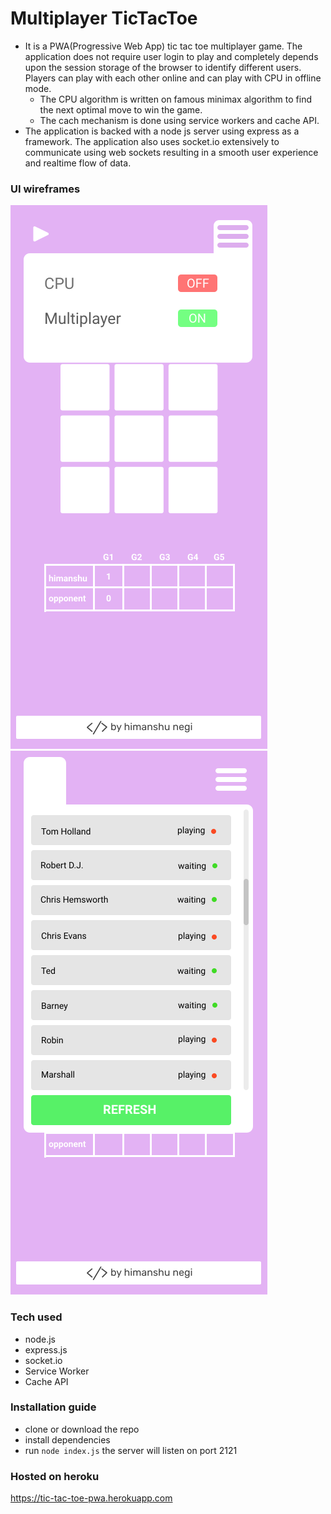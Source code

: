 # Multiplayer TicTacToe
+ It is a PWA(Progressive Web App) tic tac toe multiplayer game. The application does not require user login to play and completely depends upon the session storage of the browser to identify different users. Players can play with each other online and can play with CPU in offline mode.
  + The CPU algorithm is written on famous minimax algorithm to find the next optimal move to win the game.
  + The cach mechanism is done using service workers and cache API.
+ The application is backed with a node js server using express as a framework. The application also uses socket.io extensively to communicate using web sockets resulting in a smooth user experience and realtime flow of data.

### UI wireframes
![menu](/public/images/pic1.png)
![live players](/public/images/pic2.png)


### Tech used
* node.js
* express.js
* socket.io
* Service Worker
* Cache API

### Installation guide
- clone or download the repo
- install dependencies 
- run ```node index.js``` the server will listen on port 2121

### Hosted on heroku
https://tic-tac-toe-pwa.herokuapp.com